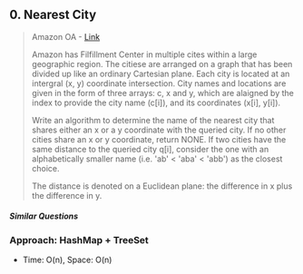 ## 0. Nearest City 

> Amazon OA - [Link](https://leetcode.com/discuss/interview-question/872961/Amazon-or-OA-2020-or-Nearest-City)
>
> Amazon has Filfillment Center in multiple cites within a large geographic region. The citiese are arranged on a graph that has been divided up like an ordinary Cartesian plane. Each city is located at an intergral (x, y) coordinate intersection. City names and locations are given in the form of three arrays: c, x and y, which are alaigned by the index to provide the city name (c[i]), and its coordinates (x[i], y[i]).
>
> Write an algorithm to determine the name of the nearest city that shares either an x or a y coordinate with the queried city. If no other cities share an x or y coordinate, return NONE. If two cities have the same distance to the queried city q[i], consider the one with an alphabetically smaller name (i.e. 'ab' < 'aba' < 'abb') as the closest choice.
>
> The distance is denoted on a Euclidean plane: the difference in x plus the difference in y.

##### Similar Questions



### Approach: HashMap + TreeSet

- Time: O(n), Space: O(n)

```java

```

